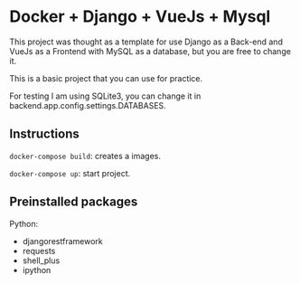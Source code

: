 # Docker + Django + VueJs + Mysql

This project was thought as a template for use Django as a Back-end and VueJs as a Frontend with MySQL as a database,
but you are free to change it.

This is a basic project that you can use for practice.

For testing I am using SQLite3, you can change it in backend.app.config.settings.DATABASES.

## Instructions

`docker-compose build`: creates a images.

`docker-compose up`: start project.

## Preinstalled packages

Python:

- djangorestframework
- requests
- shell_plus
- ipython